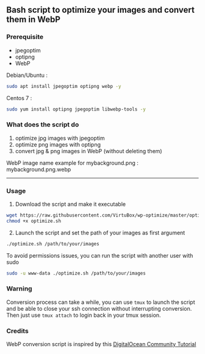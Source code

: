 ## Bash script to optimize your images and convert them in WebP 

### Prerequisite

* jpegoptim
* optipng
* WebP

Debian/Ubuntu :

```bash
sudo apt install jpegoptim optipng webp -y
```

Centos 7  :

```bash
sudo yum install optipng jpegoptim libwebp-tools -y
```

### What does the script do

1) optimize jpg images with jpegoptim
2) optimize png images with optipng
3) convert jpg & png images in WebP (without deleting them)

WebP image name example for mybackground.png : mybackground.png.webp

---

### Usage

1) Download the script and make it executable

```bash
wget https://raw.githubusercontent.com/VirtuBox/wp-optimize/master/optimize.sh
chmod +x optimize.sh
```

2) Launch the script and set the path of your images as first argument

```bash
./optimize.sh /path/to/your/images
```

To avoid permissions issues, you can run the script with another user with sudo

```bash
sudo -u www-data ./optimize.sh /path/to/your/images
```

### Warning

Conversion process can take a while, you can use `tmux` to launch the script and be able to close your ssh connection without interrupting conversion. Then just use `tmux attach` to login back in your tmux session.

### Credits
WebP conversion script is inspired by this [DigitalOcean Community Tutorial](https://www.digitalocean.com/community/tutorials/how-to-create-and-serve-webp-images-to-speed-up-your-website)